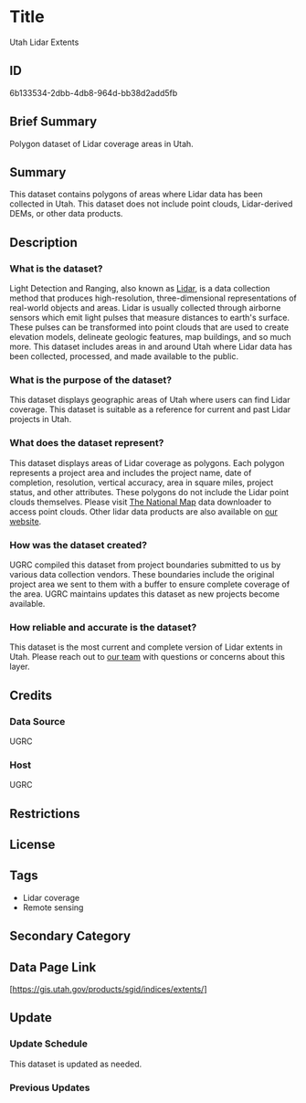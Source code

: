# Title

Utah Lidar Extents

## ID

6b133534-2dbb-4db8-964d-bb38d2add5fb

## Brief Summary

Polygon dataset of Lidar coverage areas in Utah.

## Summary

This dataset contains polygons of areas where Lidar data has been collected in Utah. This dataset does not include point clouds, Lidar-derived DEMs, or other data products.

## Description

### What is the dataset?

Light Detection and Ranging, also known as [Lidar](https://oceanservice.noaa.gov/facts/lidar.html), is a data collection method that produces high-resolution, three-dimensional representations of real-world objects and areas. Lidar is usually collected through airborne sensors which emit light pulses that measure distances to earth's surface. These pulses can be transformed into point clouds that are used to create elevation models, delineate geologic features, map buildings, and so much more. This dataset includes areas in and around Utah where Lidar data has been collected, processed, and made available to the public.

### What is the purpose of the dataset?

This dataset displays geographic areas of Utah where users can find Lidar coverage. This dataset is suitable as a reference for current and past Lidar projects in Utah.

### What does the dataset represent?

This dataset displays areas of Lidar coverage as polygons. Each polygon represents a project area and includes the project name, date of completion, resolution, vertical accuracy, area in square miles, project status, and other attributes. These polygons do not include the Lidar point clouds themselves. Please visit [The National Map](https://apps.nationalmap.gov/downloader/) data downloader to access point clouds. Other lidar data products are also available on [our website](https://gis.utah.gov/documentation/sgid/exploring-lidar/).

### How was the dataset created?

UGRC compiled this dataset from project boundaries submitted to us by various data collection vendors. These boundaries include the original project area we sent to them with a buffer to ensure complete coverage of the area. UGRC maintains updates this dataset as new projects become available.

### How reliable and accurate is the dataset?

This dataset is the most current and complete version of Lidar extents in Utah. Please reach out to [our team](https://gis.utah.gov/about/) with questions or concerns about this layer.

## Credits

### Data Source

UGRC

### Host

UGRC

## Restrictions

## License

## Tags

- Lidar coverage
- Remote sensing

## Secondary Category

## Data Page Link

[https://gis.utah.gov/products/sgid/indices/extents/]

## Update

### Update Schedule

This dataset is updated as needed.

### Previous Updates
